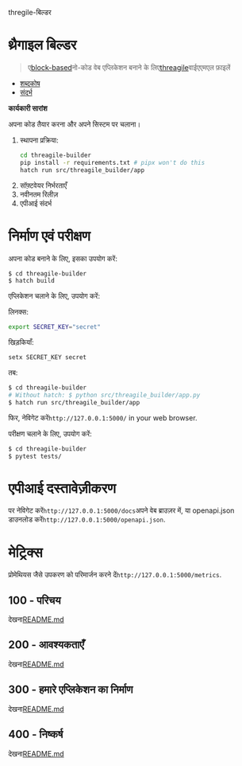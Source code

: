 thregile-बिल्डर

# थ्रैगाइल बिल्डर

> ए[block-based](https://developers.google.com/blockly)नो-कोड वेब एप्लिकेशन बनाने के लिए[threagile](https://threagile.io)वाईएएमएल फ़ाइलें

-   [शब्दकोष](./GLOSSARY.md)
-   [संदर्भ](./REFERENCES.md)

**कार्यकारी सारांश**

अपना कोड तैयार करना और अपने सिस्टम पर चलाना।

1.  स्थापना प्रक्रिया:
    ```bash
    cd threagile-builder
    pip install -r requirements.txt # pipx won't do this
    hatch run src/threagile_builder/app
    ```
2.  सॉफ़्टवेयर निर्भरताएँ
3.  नवीनतम रिलीज़
4.  एपीआई संदर्भ

# निर्माण एवं परीक्षण

अपना कोड बनाने के लिए, इसका उपयोग करें:

```bash
$ cd threagile-builder
$ hatch build
```

एप्लिकेशन चलाने के लिए, उपयोग करें:

लिनक्स:

```bash
export SECRET_KEY="secret"
```

खिड़कियाँ:

```bash
setx SECRET_KEY secret
```

तब:

```bash
$ cd threagile-builder
# Without hatch: $ python src/threagile_builder/app.py
$ hatch run src/threagile_builder/app
```

फिर, नेविगेट करें`http://127.0.0.1:5000/` in your web browser.

परीक्षण चलाने के लिए, उपयोग करें:

```bash
$ cd threagile-builder
$ pytest tests/
```

# एपीआई दस्तावेज़ीकरण

पर नेविगेट करें`http://127.0.0.1:5000/docs`अपने वेब ब्राउज़र में, या openapi.json डाउनलोड करें`http://127.0.0.1:5000/openapi.json`.

# मेट्रिक्स

प्रोमेथियस जैसे उपकरण को परिमार्जन करने दें`http://127.0.0.1:5000/metrics`.

## 100 - परिचय

देखना[README.md](./100/README.md)

## 200 - आवश्यकताएँ

देखना[README.md](./200/README.md)

## 300 - हमारे एप्लिकेशन का निर्माण

देखना[README.md](./300/README.md)

## 400 - निष्कर्ष

देखना[README.md](./400/README.md)
